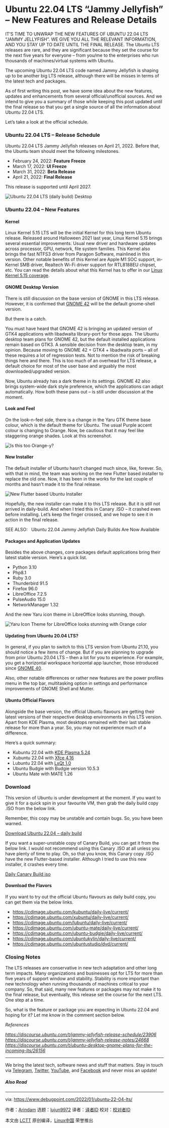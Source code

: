 [#]: subject: "Ubuntu 22.04 LTS “Jammy Jellyfish” – New Features and Release Details"
[#]: via: "https://www.debugpoint.com/2022/01/ubuntu-22-04-lts/"
[#]: author: "Arindam https://www.debugpoint.com/author/admin1/"
[#]: collector: "lujun9972"
[#]: translator: " "
[#]: reviewer: " "
[#]: publisher: " "
[#]: url: " "

Ubuntu 22.04 LTS “Jammy Jellyfish” – New Features and Release Details
======
IT’S TIME TO UNWRAP THE NEW FEATURES OF UBUNTU 22.04 LTS “JAMMY
JELLYFISH”. WE GIVE YOU ALL THE RELEVANT INFORMATION, AND YOU STAY UP TO
DATE UNTIL THE FINAL RELEASE.
The Ubuntu LTS releases are rare, and they are significant because they set the course for the next five years for everyone – from you/me to the enterprises who run thousands of machines/virtual systems with Ubuntu.

The upcoming Ubuntu 22.04 LTS code named Jammy Jellyfish is shaping up to be another big LTS release, although there will be misses in terms of the latest tech and packages.

As of first writing this post, we have some idea about the new features, updates and enhancements from several official/unofficial sources. And we intend to give you a summary of those while keeping this post updated until the final release so that you get a single source of all the information about Ubuntu 22.04 LTS.

Let’s take a look at the official schedule.

### Ubuntu 22.04 LTS – Release Schedule

Ubuntu 22.04 LTS Jammy Jellyfish releases on April 21, 2022. Before that, the Ubuntu team should meet the following milestones.

  * February 24, 2022: **Feature Freeze**
  * March 17, 2022: **UI Freeze**
  * March 31, 2022: **Beta Release**
  * April 21, 2022: **Final Release**



This release is supported until April 2027.

![Ubuntu 22.04 LTS \(daily build\) Desktop][1]

### Ubuntu 22.04 – New Features

#### Kernel

Linux Kernel 5.15 LTS will be the initial Kernel for this long term Ubuntu release. Released around Halloween 2021 last year, Linux Kernel 5.15 brings several essential improvements. Usual new driver and hardware updates across processor, GPU, network, file system families. This Kernel also brings the fast NTFS3 driver from Paragon Software, mainlined in this version. Other notable benefits of this Kernel are Apple M1 SOC support, in-Kernel SMB driver, Realtech Wi-Fi driver support for RTL8188EU chipset, etc. You can read the details about what this Kernel has to offer in our [Linux Kernel 5.15 coverage][2].

#### GNOME Desktop Version

There is still discussion on the base version of GNOME in this LTS release. However, it is confirmed that [GNOME 42][3] will be the default gnome-shell version.

But there is a catch.

You must have heard that GNOME 42 is bringing an updated version of GTK4 applications with libadwaita library-port for those apps. The Ubuntu desktop team plans for GNOME 42, but the default installed applications remain based on GTK3. A sensible decision from the desktop team, in my opinion. Because moving to GNOME 42 + GTK4 + libadwaita ports – all of these requires a lot of regression tests. Not to mention the risk of breaking things here and there. This is too much of an overhead for LTS release, a default choice for most of the user base and arguably the most downloaded/upgraded version.

Now, Ubuntu already has a dark theme in its settings. GNOME 42 also brings system-wide dark style preference, which the applications can adapt automatically. How both these pans out – is still under discussion at the moment.

#### Look and Feel

On the look-n-feel side, there is a change in the Yaru GTK theme base colour, which is the default theme for Ubuntu. The usual Purple accent colour is changing to Orange. Now, be cautious that it may feel like staggering orange shades. Look at this screenshot.

![Is this too Orange-y?][4]

#### New Installer

The default installer of Ubuntu hasn’t changed much since, like, forever. So, with that in mind, the team was working on the new Flutter based installer to replace the old one. Now, it has been in the works for the last couple of months and hasn’t made it to the final release.

![New Flutter based Ubuntu Installer][5]

Hopefully, the new installer can make it to this LTS release. But it is still not arrived in daily-build. And when I tried this in Canary .ISO – it crashed even before installing. Let’s keep the finger crossed, and we hope to see it in action in the final release.

[][6]

SEE ALSO:   Ubuntu 22.04 Jammy Jellyfish Daily Builds Are Now Available

#### Packages and Application Updates

Besides the above changes, core packages default applications bring their latest stable version. Here’s a quick list.

  * Python 3.10
  * Php8.1
  * Ruby 3.0
  * Thunderbird 91.5
  * Firefox 96.0
  * LibreOffice 7.2.5
  * PulseAudio 15.0
  * NetworkManager 1.32



And the new Yaru icon theme in LibreOffice looks stunning, though.

![Yaru Icon Theme for LibreOffice looks stunning with Orange color][7]

#### Updating from Ubuntu 20.04 LTS?

In general, if you plan to switch to this LTS version from Ubuntu 21.10, you should notice a few items of change. But if you are planning to upgrade from prior Ubuntu 20.04 LTS – then a lot for you to experience. For example, you get a horizontal workspace horizontal app launcher, those introduced since [GNOME 40][8].

Also, other notable differences or rather new features are the power profiles menu in the top bar, multitasking option in settings and performance improvements of GNOME Shell and Mutter.

#### Ubuntu Official Flavors

Alongside the base version, the official Ubuntu flavours are getting their latest versions of their respective desktop environments in this LTS version. Apart from KDE Plasma, most desktops remained with their last stable release for more than a year. So, you may not experience much of a difference.

Here’s a quick summary:

  * Kubuntu 22.04 with [KDE Plasma 5.24][9]
  * Xubuntu 22.04 with [Xfce 4.16][10]
  * Lubuntu 22.04 with [LxQt 1.0][11]
  * Ubuntu Budgie with Budgie version 10.5.3
  * Ubuntu Mate with MATE 1.26



### Download

This version of Ubuntu is under development at the moment. If you want to give it for a quick spin in your favourite VM, then grab the daily build copy .ISO from the below link.

Remember, this copy may be unstable and contain bugs. So, you have been warned.

[Download Ubuntu 22.04 – daily build][12]

If you want a super-unstable copy of Canary Build, you can get it from the below link. I would not recommend using this Canary .ISO at all unless you have plenty of time to play. Oh, so that you know, this Canary copy .ISO have the new Flutter-based installer. Although I tried to use this new installer, it crashes every time.

[Daily Canary Build iso][13]

#### Download the Flavors

If you want to try out the official Ubuntu flavours as daily build copy, you can get them via the below links.

  * <https://cdimage.ubuntu.com/kubuntu/daily-live/current/>
  * <https://cdimage.ubuntu.com/xubuntu/daily-live/current/>
  * <https://cdimage.ubuntu.com/lubuntu/daily-live/current/>
  * <https://cdimage.ubuntu.com/ubuntu-mate/daily-live/current/>
  * <https://cdimage.ubuntu.com/ubuntu-budgie/daily-live/current/>
  * <https://cdimage.ubuntu.com/ubuntukylin/daily-live/current/>
  * <https://cdimage.ubuntu.com/ubuntustudio/dvd/current/>



### Closing Notes

The LTS releases are conservative in new tech adaptation and other long term impacts. Many organizations and businesses opt for LTS for more than five years of support window and stability. Stability is more important than new technology when running thousands of machines critical to your company. So, that said, many new features or packages may not make it to the final release, but eventually, this release set the course for the next LTS. One step at a time.

So, what is the feature or package you are expecting in Ubuntu 22.04 and hoping for it? Let me know in the comment section below.

_References_

_<https://discourse.ubuntu.com/t/jammy-jellyfish-release-schedule/23906>
<https://discourse.ubuntu.com/t/jammy-jellyfish-release-notes/24668>
<https://discourse.ubuntu.com/t/ubuntu-desktop-gnome-plans-for-the-incoming-lts/26156>_

* * *

We bring the latest tech, software news and stuff that matters. Stay in touch via [Telegram][14], [Twitter][15], [YouTube][16], and [Facebook][17] and never miss an update!

##### Also Read

--------------------------------------------------------------------------------

via: https://www.debugpoint.com/2022/01/ubuntu-22-04-lts/

作者：[Arindam][a]
选题：[lujun9972][b]
译者：[译者ID](https://github.com/译者ID)
校对：[校对者ID](https://github.com/校对者ID)

本文由 [LCTT](https://github.com/LCTT/TranslateProject) 原创编译，[Linux中国](https://linux.cn/) 荣誉推出

[a]: https://www.debugpoint.com/author/admin1/
[b]: https://github.com/lujun9972
[1]: https://www.debugpoint.com/wp-content/uploads/2022/01/Ubuntu-22.04-LTS-daily-build-Desktop-1024x578.jpg
[2]: https://www.debugpoint.com/2021/11/linux-kernel-5-15/
[3]: https://www.debugpoint.com/2021/12/gnome-42/
[4]: https://www.debugpoint.com/wp-content/uploads/2022/01/Is-this-too-Orange-y.jpg
[5]: https://www.debugpoint.com/wp-content/uploads/2022/01/New-Flutter-based-Ubuntu-Installer.jpg
[6]: https://www.debugpoint.com/2021/10/ubuntu-22-04-daily-builds/
[7]: https://www.debugpoint.com/wp-content/uploads/2022/01/Yaru-Icon-Theme-for-LibreOffice-looks-stunning-with-Orange-color-1024x226.jpg
[8]: https://www.debugpoint.com/2021/03/gnome-40-release/
[9]: https://www.debugpoint.com/2022/01/kde-plasma-5-24/
[10]: https://www.debugpoint.com/2021/02/xfce-4-16-review/
[11]: https://www.debugpoint.com/2021/11/lxqt-1-0-release/
[12]: https://cdimage.ubuntu.com/daily-live/current/
[13]: https://cdimage.ubuntu.com/daily-canary/current/
[14]: https://t.me/debugpoint
[15]: https://twitter.com/DebugPoint
[16]: https://www.youtube.com/c/debugpoint?sub_confirmation=1
[17]: https://facebook.com/DebugPoint
